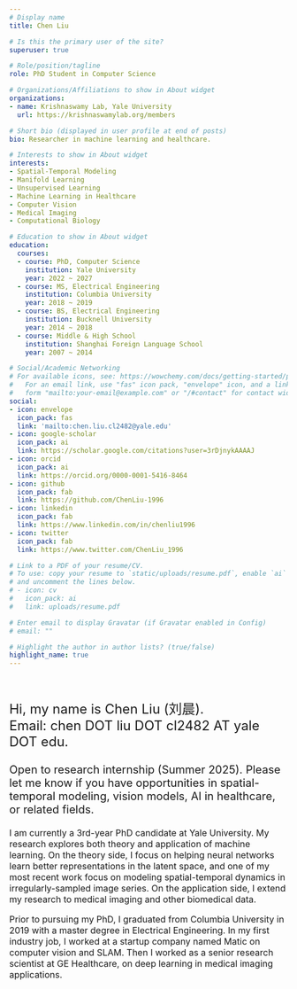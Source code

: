 ```yaml
---
# Display name
title: Chen Liu

# Is this the primary user of the site?
superuser: true

# Role/position/tagline
role: PhD Student in Computer Science

# Organizations/Affiliations to show in About widget
organizations:
- name: Krishnaswamy Lab, Yale University
  url: https://krishnaswamylab.org/members

# Short bio (displayed in user profile at end of posts)
bio: Researcher in machine learning and healthcare.

# Interests to show in About widget
interests:
- Spatial-Temporal Modeling
- Manifold Learning
- Unsupervised Learning
- Machine Learning in Healthcare
- Computer Vision
- Medical Imaging
- Computational Biology

# Education to show in About widget
education:
  courses:
  - course: PhD, Computer Science
    institution: Yale University
    year: 2022 ~ 2027
  - course: MS, Electrical Engineering
    institution: Columbia University
    year: 2018 ~ 2019
  - course: BS, Electrical Engineering
    institution: Bucknell University
    year: 2014 ~ 2018
  - course: Middle & High School
    institution: Shanghai Foreign Language School
    year: 2007 ~ 2014

# Social/Academic Networking
# For available icons, see: https://wowchemy.com/docs/getting-started/page-builder/#icons
#   For an email link, use "fas" icon pack, "envelope" icon, and a link in the
#   form "mailto:your-email@example.com" or "/#contact" for contact widget.
social:
- icon: envelope
  icon_pack: fas
  link: 'mailto:chen.liu.cl2482@yale.edu'
- icon: google-scholar
  icon_pack: ai
  link: https://scholar.google.com/citations?user=3rDjnykAAAAJ
- icon: orcid
  icon_pack: ai
  link: https://orcid.org/0000-0001-5416-8464
- icon: github
  icon_pack: fab
  link: https://github.com/ChenLiu-1996
- icon: linkedin
  icon_pack: fab
  link: https://www.linkedin.com/in/chenliu1996
- icon: twitter
  icon_pack: fab
  link: https://www.twitter.com/ChenLiu_1996

# Link to a PDF of your resume/CV.
# To use: copy your resume to `static/uploads/resume.pdf`, enable `ai` icons in `params.toml`,
# and uncomment the lines below.
# - icon: cv
#   icon_pack: ai
#   link: uploads/resume.pdf

# Enter email to display Gravatar (if Gravatar enabled in Config)
# email: ""

# Highlight the author in author lists? (true/false)
highlight_name: true
---
```


<br>

<p style="font-size: 24px">
Hi, my name is Chen Liu (刘晨).
<br>
Email: chen DOT liu DOT cl2482 AT yale DOT edu.
</p>

<p style="font-size: 20px">
Open to research internship (Summer 2025). Please let me know if you have opportunities in spatial-temporal modeling, vision models, AI in healthcare, or related fields.
</p>

<p style="font-size: 16px">
I am currently a 3rd-year PhD candidate at Yale University. My research explores both theory and application of machine learning. On the theory side, I focus on helping neural networks learn better representations in the latent space, and one of my most recent work focus on modeling spatial-temporal dynamics in irregularly-sampled image series. On the application side, I extend my research to medical imaging and other biomedical data.
</p>

<p style="font-size: 16px">
Prior to pursuing my PhD, I graduated from Columbia University in 2019 with a master degree in Electrical Engineering. In my first industry job, I worked at a startup company named Matic on computer vision and SLAM. Then I worked as a senior research scientist at GE Healthcare, on deep learning in medical imaging applications.
</p>

<br>
<!-- {{< icon name="download" pack="fas" >}} Download my {{< staticref "uploads/demo_resume.pdf" "newtab" >}}resumé{{< /staticref >}}. -->
